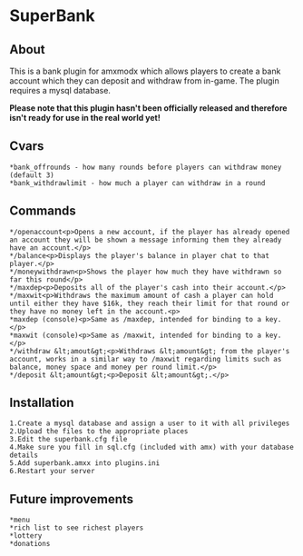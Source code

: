 # SuperBank #

## About

This is a bank plugin for amxmodx which allows players to create a bank account 
which they can deposit and withdraw from in-game. The plugin requires a mysql 
database.

**Please note that this plugin hasn't been officially released and therefore isn't
ready for use in the real world yet!**

## Cvars

    *bank_offrounds - how many rounds before players can withdraw money (default 3)
    *bank_withdrawlimit - how much a player can withdraw in a round

## Commands

    */openaccount<p>Opens a new account, if the player has already opened an account they will be shown a message informing them they already have an account.</p>
    */balance<p>Displays the player's balance in player chat to that player.</p>
    */moneywithdrawn<p>Shows the player how much they have withdrawn so far this round</p>
    */maxdep<p>Deposits all of the player's cash into their account.</p>
    */maxwit<p>Withdraws the maximum amount of cash a player can hold until either they have $16k, they reach their limit for that round or they have no money left in the account.<p>
    *maxdep (console)<p>Same as /maxdep, intended for binding to a key.</p>
    *maxwit (console)<p>Same as /maxwit, intended for binding to a key.</p>
    */withdraw &lt;amout&gt;<p>Withdraws &lt;amount&gt; from the player's account, works in a similar way to /maxwit regarding limits such as balance, money space and money per round limit.</p>
    */deposit &lt;amount&gt;<p>Deposit &lt;amount&gt;.</p>

## Installation

    1.Create a mysql database and assign a user to it with all privileges
    2.Upload the files to the appropriate places
    3.Edit the superbank.cfg file
    4.Make sure you fill in sql.cfg (included with amx) with your database details
    5.Add superbank.amxx into plugins.ini
    6.Restart your server

## Future improvements

    *menu
    *rich list to see richest players
    *lottery
    *donations